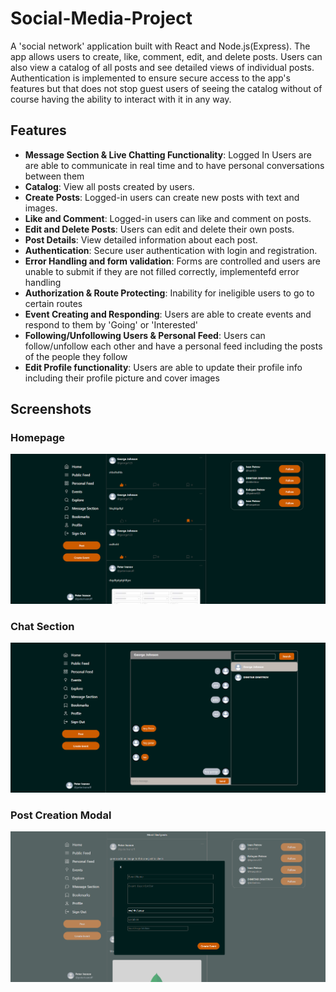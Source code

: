 # Social-Media-Project

A 'social network' application built with React and Node.js(Express). The app allows users to create, like, comment, edit, and delete posts. Users can also view a catalog of all posts and see detailed views of individual posts. Authentication is implemented to ensure secure access to the app's features but that does not stop guest users
of seeing the catalog without of course having the ability to interact with it in any way.

## Features

- **Message Section & Live Chatting Functionality**: Logged In Users are are able to communicate in real time and to have personal conversations between them
- **Catalog**: View all posts created by users.
- **Create Posts**: Logged-in users can create new posts with text and images.
- **Like and Comment**: Logged-in users can like and comment on posts.
- **Edit and Delete Posts**: Users can edit and delete their own posts.
- **Post Details**: View detailed information about each post.
- **Authentication**: Secure user authentication with login and registration.
- **Error Handling and form validation**: Forms are controlled and users are unable to submit if they are not filled correctly, implementefd error handling 
- **Authorization & Route Protecting**: Inability for ineligible users to go to certain routes 
- **Event Creating and Responding**: Users are able to create events and respond to them by 'Going' or 'Interested'
- **Following/Unfollowing Users & Personal Feed**: Users can follow/unfollow each other and have a personal feed including the posts of the people they follow
- **Edit Profile functionality**: Users are able to update their profile info including their profile picture and cover images


## Screenshots

### Homepage
![Homepage Screenshot](images/D-Social-Network_home.PNG)

### Chat Section
![Chat Section Screenshot](images/D-Social-Network_messagesection.PNG)

### Post Creation Modal
![Profile Page Screenshot](images/D-Social-Network_createpost.PNG)
